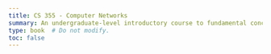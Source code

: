 ```yaml
---
title: CS 355 - Computer Networks
summary: An undergraduate-level introductory course to fundamental concepts of wired and wireless networks.
type: book  # Do not modify.
toc: false
---
```





